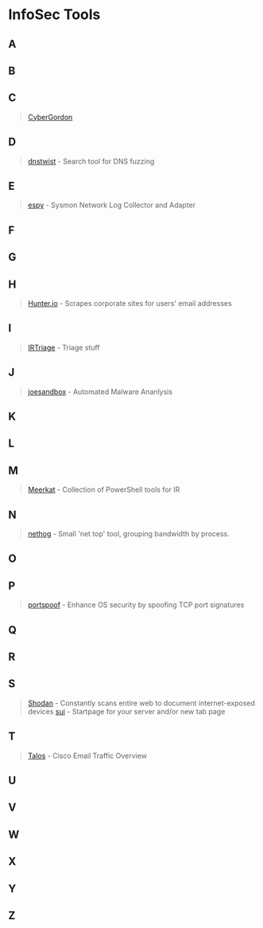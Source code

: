 # InfoSec Tools
## A
## B
## C
>[CyberGordon](https://cybergordon.com/engines.html)
## D
>[dnstwist](https://github.com/elceef/dnstwist) - Search tool for DNS fuzzing
## E
>[espy](https://github.com/activecm/espy) - Sysmon Network Log Collector and Adapter
## F
## G
## H
>[Hunter.io](https://hunter.io/) - Scrapes corporate sites for users' email addresses
## I
>[IRTriage](https://github.com/AJMartel/IRTriage) - Triage stuff
## J
>[joesandbox](https://www.joesandbox.com) - Automated Malware Ananlysis
## K
## L
## M
>[Meerkat](https://github.com/TonyPhipps/Meerkat) - Collection of PowerShell tools for IR
## N
>[nethog](https://github.com/raboof/nethogs) - Small 'net top' tool, grouping bandwidth by process.
## O
## P
>[portspoof](https://github.com/drk1wi/portspoof) - Enhance OS security by spoofing TCP port signatures
## Q
## R
## S
>[Shodan](https://www.shodan.io/) - Constantly scans entire web to document internet-exposed devices
>[sui](https://github.com/jeroenpardon/sui) - Startpage for your server and/or new tab page
## T
>[Talos](https://talosintelligence.com/) - Cisco Email Traffic Overview
## U
## V
## W
## X
## Y
## Z
